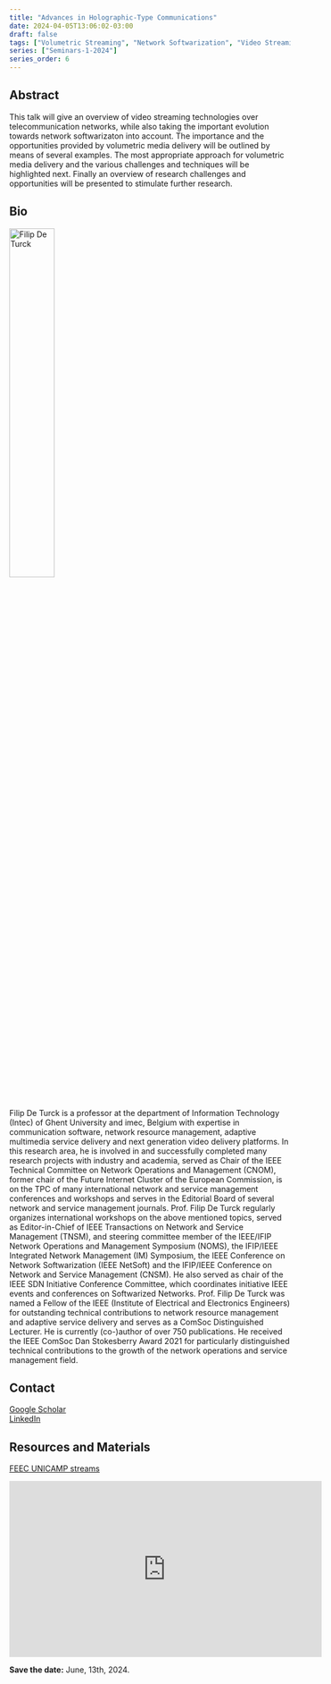 ```yaml
---
title: "Advances in Holographic-Type Communications"
date: 2024-04-05T13:06:02-03:00
draft: false
tags: ["Volumetric Streaming", "Network Softwarization", "Video Streaming"]
series: ["Seminars-1-2024"]
series_order: 6
---
```


## Abstract

This talk will give an overview of video streaming technologies over telecommunication networks, while also taking the important evolution towards network softwarizaton into account. The importance and the opportunities provided by volumetric media delivery will be outlined by means of several examples. The most appropriate approach for volumetric media delivery and the various challenges and techniques will be highlighted next. Finally an overview of research challenges and opportunities will be presented to stimulate further research.

## Bio

<img alt="Filip De Turck" src="/seminars/seminars-1-2024/6/filip_de_turck.png" style="width: 40%; height: 160x;">

Filip De Turck is a professor at the department of Information Technology (Intec) of Ghent University and imec, Belgium with expertise in communication software, network resource management, adaptive multimedia service delivery and next generation video delivery platforms. In this research area, he is involved in and successfully completed many research projects with industry and academia, served as Chair of the IEEE Technical Committee on Network Operations and Management (CNOM), former chair of the Future Internet Cluster of the European Commission, is on the TPC of many international network and service management conferences and workshops and serves in the Editorial Board of several network and service management journals. Prof. Filip De Turck regularly organizes international workshops on the above mentioned topics, served as Editor-in-Chief of IEEE Transactions on Network and Service Management (TNSM), and steering committee member of the IEEE/IFIP Network Operations and Management Symposium (NOMS), the IFIP/IEEE Integrated Network Management (IM) Symposium, the IEEE Conference on Network Softwarization (IEEE NetSoft) and the IFIP/IEEE Conference on Network and Service Management (CNSM). He also served as chair of the IEEE SDN Initiative Conference Committee, which coordinates initiative IEEE events and conferences on Softwarized Networks. Prof. Filip De Turck was named a Fellow of the IEEE (Institute of Electrical and Electronics Engineers) for outstanding technical contributions to network resource management and adaptive service delivery and serves as a ComSoc Distinguished Lecturer. He is currently (co-)author of over 750 publications. He received the IEEE ComSoc Dan Stokesberry Award 2021 for particularly distinguished technical contributions to the growth of the network operations and service management field.


## Contact

[Google Scholar](https://scholar.google.be/citations?user=-HXXnmEAAAAJ&hl=en) \
[LinkedIn](https://www.linkedin.com/in/filip-de-turck-4b5ba2/)



## Resources and Materials

[FEEC UNICAMP streams](https://www.youtube.com/@feec-unicamp/streams)

<iframe width="560" height="315" src="https://www.youtube.com/embed/EWqkdDTZ2rg" title="YouTube video player" frameborder="0" allow="accelerometer; autoplay; clipboard-write; encrypted-media; gyroscope; picture-in-picture; web-share" allowfullscreen></iframe>

**Save the date:** June, 13th, 2024.
